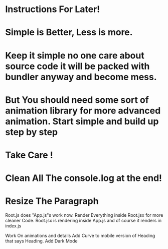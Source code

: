 # Instructions For Later!

# Simple is Better, Less is more.

# Keep it simple no one care about source code it will be packed with bundler anyway and become mess.

# But You should need some sort of animation library for more advanced animation. Start simple and build up step by step

# Take Care !

# Clean All The console.log at the end!

# Resize The Paragraph

Root.js does "App.js"s work now.
Render Everything inside Root.jsx for more cleaner Code.
Root.jsx is rendering inside App.js and of course it renders in index.js

Work On animations and details
Add Curve to mobile version of Heading that says Heading.
Add Dark Mode
